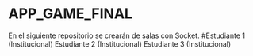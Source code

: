 # APP_GAME_FINAL
En el siguiente repositorio se crearán de salas con Socket.
#Estudiante 1 (Institucional)
Estudiante 2 (Institucional)
Estudiante 3 (Institucional)
